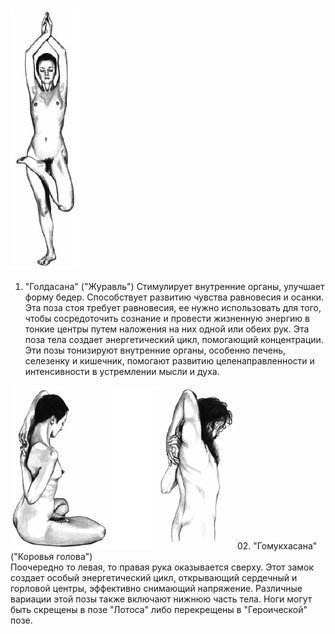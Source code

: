 ![](Психология/Йога/_attach/asana-01.png)
01. "Голдасана" ("Журавль")
Стимулирует внутренние органы, улучшает форму бедер. Способствует развитию чувства равновесия и осанки.  
Эта поза стоя требует равновесия, ее нужно использовать для того, чтобы сосредоточить сознание и провести жизненную энергию в тонкие центры путем наложения на них одной или обеих рук. Эта поза тела создает энергетический цикл, помогающий концентрации. Эти позы тонизируют внутренние органы, особенно печень, селезенку и кишечник, помогают развитию целенаправленности и интенсивности в устремлении мысли и духа.

![](Психология/Йога/_attach/asana-02.png)
02. "Гомукхасана" ("Коровья голова")  
Поочередно то левая, то правая рука оказывается сверху. Этот замок создает особый энергетический цикл, открывающий сердечный и горловой центры, эффективно снимающий напряжение. Различные вариации этой позы также включают нижнюю часть тела. Ноги могут быть скрещены в позе "Лотоса" либо перекрещены в "Героической" позе.